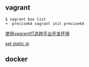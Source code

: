 ## vagrant 

    $ vagrant box list
    ➜  precise64 vagrant init precise64

[使用vagrant打造跨平台开发环境](https://segmentfault.com/a/1190000000264347)    

[set static ip ](https://www.vagrantup.com/docs/networking/private_network.html)

## docker    